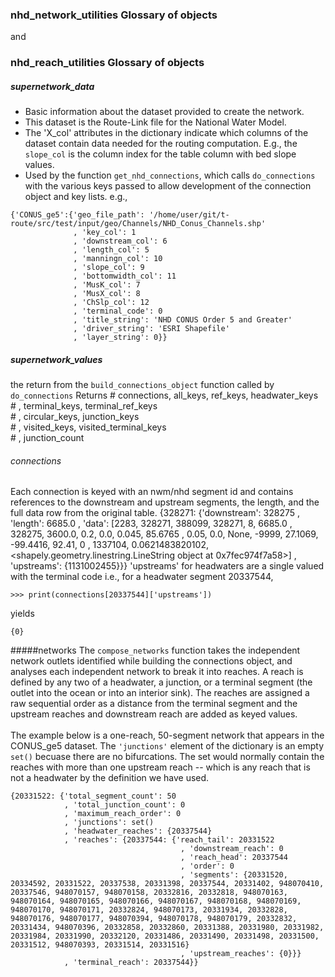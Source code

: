 
### nhd_network_utilities Glossary of objects
and
### nhd_reach_utilities Glossary of objects

##### supernetwork_data
* Basic information about the dataset provided to create the network. 
* This dataset is the Route-Link file for the National Water Model. 
* The 'X_col' attributes in the dictionary indicate which columns of the dataset contain data needed for the routing computation. E.g., the `slope_col` is the column index for the table column with bed slope values. 
* Used by the function `get_nhd_connections`, which calls `do_connections` with the various keys passed to allow development of the connection object and key lists.
e.g., 
```
{'CONUS_ge5':{'geo_file_path': '/home/user/git/t-route/src/test/input/geo/Channels/NHD_Conus_Channels.shp'
              , 'key_col': 1
              , 'downstream_col': 6
              , 'length_col': 5
              , 'manningn_col': 10
              , 'slope_col': 9
              , 'bottomwidth_col': 11
              , 'MusK_col': 7
              , 'MusX_col': 8
              , 'ChSlp_col': 12
              , 'terminal_code': 0
              , 'title_string': 'NHD CONUS Order 5 and Greater'
              , 'driver_string': 'ESRI Shapefile'
              , 'layer_string': 0}}
```
##### supernetwork_values
the return from the `build_connections_object` function called by `do_connections`
Returns
    #  connections, all_keys, ref_keys, headwater_keys \
    #     , terminal_keys, terminal_ref_keys \
    #     , circular_keys, junction_keys \
    #     , visited_keys, visited_terminal_keys \
    #     , junction_count

###### connections
Each connection is keyed with an nwm/nhd segment id and contains references to the downstream and upstream segments, the length, and the full data row from the original table. 
{328271: {'downstream': 328275
           , 'length': 6685.0
           , 'data': [2283, 328271, 388099, 328271, 8, 6685.0
                      , 328275, 3600.0, 0.2, 0.0, 0.045, 85.6765
                      , 0.05, 0.0, None, -9999, 27.1069, -99.4416, 92.41, 0
                      , 1337104, 0.0621483820102, <shapely.geometry.linestring.LineString object at 0x7fec974f7a58>]
           , 'upstreams': {1131002455}}}
'upstreams' for headwaters are a single valued with the terminal code i.e., for a headwater segment 20337544, 
```
>>> print(connections[20337544]['upstreams'])
```
yields 
```
{0}
```

#####networks
The `compose_networks` function takes the independent network outlets identified while building the connections object, and analyses each independent network to break it into reaches. A reach is defined by any two of a headwater, a junction, or a terminal segment (the outlet into the ocean or into an interior sink). The reaches are assigned a raw sequential order as a distance from the terminal segment and the upstream reaches and downstream reach are added as keyed values.
<br><br>
The example below is a one-reach, 50-segment network that appears in the CONUS_ge5 dataset. The `'junctions'` element of the dictionary is an empty `set()` becuase there are no bifurcations. The set would normally contain the reaches with more than one upstream reach -- which is any reach that is not a headwater by the definition we have used.
```
{20331522: {'total_segment_count': 50
            , 'total_junction_count': 0
            , 'maximum_reach_order': 0
            , 'junctions': set()
            , 'headwater_reaches': {20337544}
            , 'reaches': {20337544: {'reach_tail': 20331522
                                      , 'downstream_reach': 0
                                      , 'reach_head': 20337544
                                      , 'order': 0
                                      , 'segments': {20331520, 20334592, 20331522, 20337538, 20331398, 20337544, 20331402, 948070410, 20337546, 948070157, 948070158, 20332816, 20332818, 948070163, 948070164, 948070165, 948070166, 948070167, 948070168, 948070169, 948070170, 948070171, 20332824, 948070173, 20331934, 20332828, 948070176, 948070177, 948070394, 948070178, 948070179, 20332832, 20331434, 948070396, 20332858, 20332860, 20331388, 20331980, 20331982, 20331984, 20331990, 20332120, 20331486, 20331490, 20331498, 20331500, 20331512, 948070393, 20331514, 20331516}
                                      , 'upstream_reaches': {0}}}
            , 'terminal_reach': 20337544}}
```

